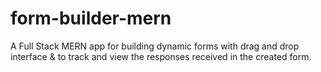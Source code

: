 # form-builder-mern
A Full Stack MERN app for building dynamic forms with drag and drop interface &amp; to track and view the responses received in the created form.
